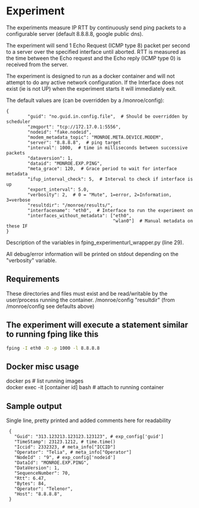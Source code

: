 
# Experiment
The experiments measure IP RTT by continuously send ping
packets to a configurable server (default 8.8.8.8, google public dns).

The experiment will send 1 Echo Request (ICMP type 8) packet per second to a
server over the specified interface until aborted.
RTT is measured as the time between the Echo request and the Echo reply
(ICMP type 0) is received from the server.

The experiment is designed to run as a docker container and will not attempt to
do any active network configuration.
If the Interface does not exist (ie is not UP) when the experiment starts it
will immediately exit.

The default values are (can be overridden by a /monroe/config):
```
{
        "guid": "no.guid.in.config.file",  # Should be overridden by scheduler
        "zmqport": "tcp://172.17.0.1:5556",
        "nodeid": "fake.nodeid",
        "modem_metadata_topic": "MONROE.META.DEVICE.MODEM",
        "server": "8.8.8.8",  # ping target
        "interval": 1000,  # time in milliseconds between successive packets
        "dataversion": 1,
        "dataid": "MONROE.EXP.PING",
        "meta_grace": 120,  # Grace period to wait for interface metadata
        "ifup_interval_check": 5,  # Interval to check if interface is up
        "export_interval": 5.0,
        "verbosity": 2,  # 0 = "Mute", 1=error, 2=Information, 3=verbose
        "resultdir": "/monroe/results/",
        "interfacename": "eth0",  # Interface to run the experiment on
        "interfaces_without_metadata": ["eth0",
                                        "wlan0"]  # Manual metadata on these IF
}
```
Description of the variables in fping_experimenturl_wrapper.py (line 29).

All debug/error information will be printed on stdout
depending on the "verbosity" variable.

## Requirements

These directories and files must exist and be read/writable by the user/process
running the container.
/monroe/config
"resultdir" (from /monroe/config see defaults above)    


## The experiment will execute a statement similar to running fping like this
```bash
fping -I eth0 -D -p 1000 -l 8.8.8.8
```

## Docker misc usage
docker ps  # list running images    
docker exec -it [container id] bash   # attach to running container

## Sample output
Single line, pretty printed and added comments here for readability
```
 {
   "Guid": "313.123213.123123.123123", # exp_config['guid']
   "TimeStamp": 23123.1212, # time.time()
   "Iccid": 2332323, # meta_info["ICCID"]
   "Operator": "Telia", # meta_info["Operator"]
   "NodeId" : "9", # exp_config['nodeid']
   "DataId": "MONROE.EXP.PING",
   "DataVersion": 1,
   "SequenceNumber": 70,
   "Rtt": 6.47,
   "Bytes": 84,
   "Operator": "Telenor",
   "Host": "8.8.8.8",
 }
```

